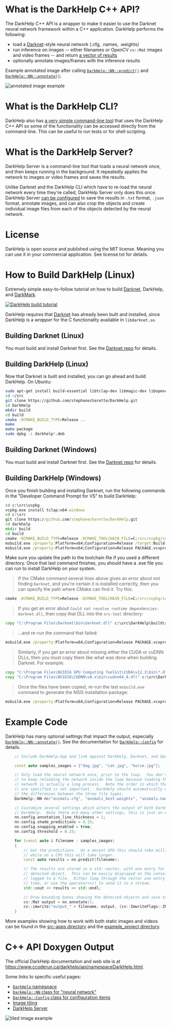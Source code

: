 # What is the DarkHelp C++ API?

The DarkHelp C++ API is a wrapper to make it easier to use the Darknet neural network framework within a C++ application.  DarkHelp performs the following:

- load a [Darknet](https://github.com/hank-ai/darknet)-style neural network (.cfg, .names, .weights)
- run inference on images -- either filenames or OpenCV `cv::Mat` images and video frames -- and return [a vector of results](https://www.ccoderun.ca/DarkHelp/api/structDarkHelp_1_1PredictionResult.html#details)
- optionally annotate images/frames with the inference results

Example annotated image after calling [`DarkHelp::NN::predict()`](https://www.ccoderun.ca/DarkHelp/api/classDarkHelp_1_1NN.html#a827eaa61af42451f0796a4f0adb43013)
and [`DarkHelp::NN::annotate()`](https://www.ccoderun.ca/DarkHelp/api/classDarkHelp_1_1NN.html#a718c604a24ffb20efca54bbd73d79de5):

![annotated image example](src-doc/shade_25pcnt.png)

# What is the DarkHelp CLI?

DarkHelp also has [a very simple command-line tool](https://www.ccoderun.ca/darkhelp/api/Tool.html) that uses the DarkHelp C++ API so some of the functionality can be accessed directly from the command-line.  This can be useful to run tests or for shell scripting.

# What is the DarkHelp Server?

DarkHelp Server is a command-line tool that loads a neural network once, and then keeps running in the background.  It repeatedly applies the network to images or video frames and saves the results.

Unlike Darknet and the DarkHelp CLI which have to re-load the neural network every time they're called, DarkHelp Server only does this once.  DarkHelp Server [can be configured](https://www.ccoderun.ca/darkhelp/api/Server.html) to save the results in `.txt` format, `.json` format, annotate images, and can also crop the objects and create individual image files from each of the objects detected by the neural network.

# License

DarkHelp is open source and published using the MIT license.  Meaning you can use it in your commercial application.  See license.txt for details.

# How to Build DarkHelp (Linux)

Extremely simple easy-to-follow tutorial on how to build [Darknet](https://github.com/hank-ai/darknet#table-of-contents), DarkHelp, and [DarkMark](https://github.com/stephanecharette/DarkMark).

[![DarkHelp build tutorial](https://github.com/hank-ai/darknet/raw/master/doc/linux_build_thumbnail.jpg)](https://www.youtube.com/watch?v=WTT1s8JjLFk)

DarkHelp requires that [Darknet](https://github.com/hank-ai/darknet) has already been built and installed, since DarkHelp is a *wrapper* for the C functionality available in `libdarknet.so`.

## Building Darknet (Linux)

You must build and install Darknet first.  See the [Darknet repo](https://github.com/hank-ai/darknet#linux-cmake-method) for details.

## Building DarkHelp (Linux)

Now that Darknet is built and installed, you can go ahead and build DarkHelp.  On Ubuntu:

```sh
sudo apt-get install build-essential libtclap-dev libmagic-dev libopencv-dev
cd ~/src
git clone https://github.com/stephanecharette/DarkHelp.git
cd DarkHelp
mkdir build
cd build
cmake -DCMAKE_BUILD_TYPE=Release ..
make
make package
sudo dpkg -i darkhelp*.deb
```

## Building Darknet (Windows)

You must build and install Darknet first.  See the [Darknet repo](https://github.com/hank-ai/darknet#windows-cmake-method) for details.

## Building DarkHelp (Windows)

Once you finish building and installing Darknet, run the following commands in the "Developer Command Prompt for VS" to build DarkHelp:

```bat
cd c:\src\vcpkg
vcpkg.exe install tclap:x64-windows
cd c:\src
git clone https://github.com/stephanecharette/DarkHelp.git
cd darkhelp
mkdir build
cd build
cmake -DCMAKE_BUILD_TYPE=Release -DCMAKE_TOOLCHAIN_FILE=C:/src/vcpkg/scripts/buildsystems/vcpkg.cmake ..
msbuild.exe /property:Platform=x64;Configuration=Release /target:Build -maxCpuCount -verbosity:normal -detailedSummary DarkHelp.sln
msbuild.exe /property:Platform=x64;Configuration=Release PACKAGE.vcxproj
```

Make sure you update the path to the toolchain file if you used a different directory.  Once that last command finishes, you should have a .exe file you can run to install DarkHelp on your system.

> If the CMake command several lines above gives an error about not finding `Darknet`, and you're certain it is installed correctly, then you can specify the path where CMake can find it.  Try this:

```bat
cmake -DCMAKE_BUILD_TYPE=Release -DCMAKE_TOOLCHAIN_FILE=C:/src/vcpkg/scripts/buildsystems/vcpkg.cmake -DDarknet="C:/Program Files/Darknet/lib/darknet.lib" ..
```

> If you get an error about `Could not resolve runtime dependencies: darknet.dll`, then copy that DLL into the `src-tool` directory:

```bat
copy "C:\Program Files\Darknet\bin\darknet.dll" c:\src\DarkHelp\build\src-tool\Release\
```

> ...and re-run the command that failed:

```bat
msbuild.exe /property:Platform=x64;Configuration=Release PACKAGE.vcxproj
```

> Similarly, if you get an error about missing either the CUDA or cuDNN DLLs, then you must copy them like what was done when building Darknet.  For example:

```bat
copy "C:\Program Files\NVIDIA GPU Computing Toolkit\CUDA\v12.2\bin\*.dll" c:\src\DarkHelp\build\src-tool\Release\
copy "C:\Program Files\NVIDIA\CUDNN\v8.x\bin\cudnn64_8.dll" c:\src\DarkHelp\build\src-tool\Release\
```

> Once the files have been copied, re-run the last `msbuild.exe` command to generate the NSIS installation package:

```bat
msbuild.exe /property:Platform=x64;Configuration=Release PACKAGE.vcxproj
```

# Example Code

DarkHelp has many optional settings that impact the output, especially [`DarkHelp::NN::annotate()`](https://www.ccoderun.ca/darkhelp/api/classDarkHelp_1_1NN.html#a718c604a24ffb20efca54bbd73d79de5).  See the documentation for [`DarkHelp::Config`](https://www.ccoderun.ca/darkhelp/api/classDarkHelp_1_1Config.html#details) for details.

```cpp
    // Include DarkHelp.hpp and link against DarkHelp, Darknet, and OpenCV.

    const auto samples_images = {"dog.jpg", "cat.jpg", "horse.jpg"};

    // Only load the neural network once, prior to the loop.  You don't want
    // to keep reloading the network inside the loop because loading the
    // network is actually a long process.  Note the order in which the files
    // are specified is not important.  DarkHelp should automatically detect
    // the differences between the three file types.
    DarkHelp::NN nn("animals.cfg", "animals_best.weights", "animals.names");

    // Customize several settings which alters the output of both Darknet and
    // DarkHelp.  Note there are many other settings, this is just an example.
    nn.config.annotation_line_thickness = 1;
    nn.config.shade_predictions = 0.15;
    nn.config.snapping_enabled = true;
    nn.config.threshold = 0.25;

    for (const auto & filename : samples_images)
    {
        // Get the predictions.  On a decent GPU this should take milliseconds,
        // while on a CPU this will take longer.
        const auto results = nn.predict(filename);

        // The results are stored in a std::vector, with one entry for each
        // detected object.  This can be easily displayed on the console or
        // logged to a file.  Either loop through the vector one entry at a
        // time, or use the operator<<() to send it to a stream.
        std::cout << results << std::endl;

        // Draw bounding boxes showing the detected objects and save to disk.
        cv::Mat output = nn.annotate();
        cv::imwrite("output_" + filename, output, {cv::ImwriteFlags::IMWRITE_PNG_COMPRESSION, 9});
    }
```

More examples showing how to work with both static images and videos can be found in the [src-apps directory](src-apps/) and the [example_project directory](example_project/).

# C++ API Doxygen Output

The official DarkHelp documentation and web site is at <https://www.ccoderun.ca/darkhelp/api/namespaceDarkHelp.html>.

Some links to specific useful pages:

- [`DarkHelp` namespace](https://www.ccoderun.ca/darkhelp/api/namespaceDarkHelp.html)
- [`DarkHelp::NN` class for "neural network"](https://www.ccoderun.ca/darkhelp/api/classDarkHelp_1_1NN.html#details)
- [`DarkHelp::Config` class for configuration items](https://www.ccoderun.ca/darkhelp/api/classDarkHelp_1_1Config.html#details)
- [Image tiling](https://www.ccoderun.ca/darkhelp/api/Tiling.html)
- [DarkHelp Server](https://www.ccoderun.ca/darkhelp/api/Server.html)

![tiled image example](src-doc/mailboxes_2x2_tiles_detection.png)
